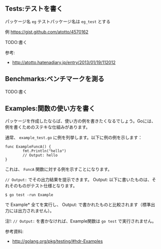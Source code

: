 ## Tests:テストを書く

パッケージ名 `eg`
テストパッケージ名は `eg_test` とする

例 https://gist.github.com/atotto/4570162

TODO:書く

参考:

* http://atotto.hatenadiary.jp/entry/2013/01/19/112012


## Benchmarks:ベンチマークを測る

TODO:書く

## Examples:関数の使い方を書く

パッケージを作成したならば、使い方の例を書きたくなるでしょう。Goには、例を書くためのステキな仕組みがあります。

通常、 `example_test.go` に例を列挙します。以下に例の例を示します：

```
func ExampleFuncA() {
        fmt.Println("hello")
        // Output: hello
}
```

これは、 `FuncA` 関数に対する例を示すことになります。

`// Output:` でその出力結果を提示できます。
Output: 以下に書いたものは、それそのものがテスト仕様となります。

    $ go test -run Example  

で Example* 全てを実行し、 Output: で書かれたものと比較されます（標準出力には出力されません）。

注!: `// Output:` を書かなければ、Example関数は `go test` で実行されません。

参考資料:

* http://golang.org/pkg/testing/#hdr-Examples
